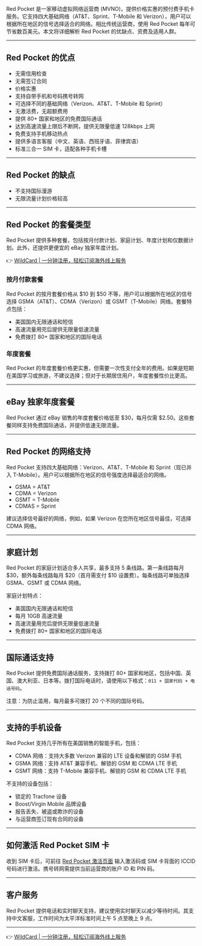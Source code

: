 Red Pocket 是一家移动虚拟网络运营商 (MVNO)，提供价格实惠的预付费手机卡服务。它支持四大基础网络（AT&T、Sprint、T-Mobile 和 Verizon），用户可以根据所在地区的信号选择适合的网络。相比传统运营商，使用 Red Pocket 每年可节省数百美元。本文将详细解析 Red Pocket 的优缺点、资费及适用人群。

---

## Red Pocket 的优点

- 无需信用检查
- 无需签订合同
- 价格实惠
- 支持自带手机和号码携号转网
- 可选择不同的基础网络（Verizon、AT&T、T-Mobile 和 Sprint）
- 无激活费，无超额费用
- 提供 80+ 国家和地区的免费国际通话
- 达到高速流量上限后不断网，提供无限量低速 128kbps 上网
- 免费支持手机移动热点
- 提供多语言客服（中文、英语、西班牙语、菲律宾语）
- 标准三合一 SIM 卡，适配各种手机卡槽

---

## Red Pocket 的缺点

- 不支持国际漫游
- 无限流量计划价格较高

---

## Red Pocket 的套餐类型

Red Pocket 提供多种套餐，包括按月付款计划、家庭计划、年度计划和仅数据计划。此外，还提供更便宜的 eBay 独家年度计划。

👉 [WildCard | 一分钟注册，轻松订阅海外线上服务](https://bit.ly/bewildcard)

### 按月付款套餐

Red Pocket 的按月套餐价格从 $10 到 $50 不等，用户可以根据所在地区的信号选择 GSMA（AT&T）、CDMA（Verizon）或 GSMT（T-Mobile）网络。套餐特点包括：

- 美国国内无限通话和短信
- 高速流量用完后提供无限量低速流量
- 免费拨打 80+ 国家和地区的国际电话

### 年度套餐

Red Pocket 的年度套餐价格更实惠，但需要一次性支付全年的费用。如果是短期在美国学习或旅游，不建议选择；但对于长期居住用户，年度套餐性价比更高。

---

## eBay 独家年度套餐

Red Pocket 通过 eBay 销售的年度套餐价格低至 $30，每月仅需 $2.50。这些套餐同样支持免费国际通话，并提供低速无限流量。

---

## Red Pocket 的网络支持

Red Pocket 支持四大基础网络：Verizon、AT&T、T-Mobile 和 Sprint（现已并入 T-Mobile）。用户可以根据所在地区的信号强度选择最适合的网络。

- GSMA = AT&T
- CDMA = Verizon
- GSMT = T-Mobile
- CDMAS = Sprint

建议选择信号最好的网络，例如，如果 Verizon 在您所在地区信号最佳，可选择 CDMA 网络。

---

## 家庭计划

Red Pocket 的家庭计划适合多人共享，最多支持 5 条线路。第一条线路每月 $30，额外每条线路每月 $20（首月需支付 $10 设置费）。每条线路可单独选择 GSMA、GSMT 或 CDMA 网络。

家庭计划特点：

- 美国国内无限通话和短信
- 每月 10GB 高速流量
- 高速流量用完后提供无限量低速流量
- 免费拨打 80+ 国家和地区的国际电话

---

## 国际通话支持

Red Pocket 提供免费国际通话服务，支持拨打 80+ 国家和地区，包括中国、英国、澳大利亚、日本等。拨打国际电话时，请使用以下格式：`011 + 国家代码 + 电话号码`。

注意：为防止滥用，每月最多可拨打 20 个不同的国际号码。

---

## 支持的手机设备

Red Pocket 支持几乎所有在美国销售的智能手机，包括：

- CDMA 网络：支持大多数 Verizon 兼容的 LTE 设备和解锁的 GSM 手机
- GSMA 网络：支持 AT&T 兼容手机、解锁的 GSM 和 CDMA LTE 手机
- GSMT 网络：支持 T-Mobile 兼容手机、解锁的 GSM 和 CDMA LTE 手机

不支持的设备包括：

- 锁定的 Tracfone 设备
- Boost/Virgin Mobile 品牌设备
- 报告丢失、被盗或欺诈的设备
- 与运营商签订现有合同的设备

---

## 如何激活 Red Pocket SIM 卡

收到 SIM 卡后，可前往 [Red Pocket 激活页面](https://www.redpocket.com/activate) 输入激活码或 SIM 卡背面的 ICCID 号码进行激活。携号转网需提供当前运营商的账户 ID 和 PIN 码。

---

## 客户服务

Red Pocket 提供电话和实时聊天支持，建议使用实时聊天以减少等待时间。其支持中文客服，工作时间为太平洋标准时间上午 5 点至晚上 9 点。

---

👉 [WildCard | 一分钟注册，轻松订阅海外线上服务](https://bit.ly/bewildcard)